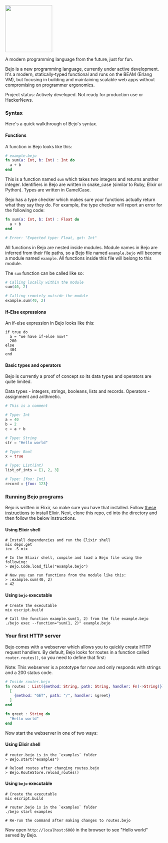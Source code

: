 <img src="https://github.com/bejo-lang/assets/blob/main/logo.png?raw=true" width="150"/>

A modern programming language from the future, just for fun.

Bejo is a new programming language, currently under active development.
It's a modern, statically-typed functional and runs on the BEAM (Erlang VM), but focusing in building and maintaining scalable web apps without compromising on programmer ergonomics.

Project status: Actively developed. Not ready for production use or HackerNews.

### Syntax

Here's a quick walkthrough of Bejo's syntax.

#### Functions

A function in Bejo looks like this:

```elixir
# example.bejo
fn sum(a: Int, b: Int) : Int do
  a + b
end
```

This is a function named `sum` which takes two integers and returns another integer.
Identifiers in Bejo are written in snake_case (similar to Ruby, Elixir or Python).
Types are written in CamelCase.

Bejo has a type checker which makes sure your functions actually return what
they say they do. For example, the type checker will report an error for
the following code:

```elixir
fn sum(a: Int, b: Int) : Float do
  a + b
end

# Error: "Expected type: Float, got: Int"
```

All functions in Bejo are nested inside modules.
Module names in Bejo are inferred from their file paths, so a Bejo file named
`example.bejo` will become a module named `example`. All functions inside this
file will belong to this module.

The `sum` function can be called like so:

```elixir
# Calling locally within the module
sum(40, 2)

# Calling remotely outside the module
example.sum(40, 2)
```

#### If-Else expressions
An if-else expression in Bejo looks like this:
```
if true do
  a = "we have if-else now!"
  200
else
  404
end
```

#### Basic types and operators

Bejo is currently a proof of concept so its data types and operators are quite
limited.

Data types - integers, strings, booleans, lists and records.
Operators - assignment and arithmetic.

```elixir
# This is a comment

# Type: Int
a = 40
b = 2
c = a + b

# Type: String
str = "Hello world"

# Type: Bool
x = true

# Type: List(Int)
list_of_ints = [1, 2, 3]

# Type: {foo: Int}
record = {foo: 123}
```

### Running Bejo programs

Bejo is written in Elixir, so make sure you have that installed.
Follow [these instructions](https://elixir-lang.org/install.html) to install
Elixir. Next, clone this repo, cd into the directory and then follow the below instructions.

#### Using Elixir shell

```
# Install dependencies and run the Elixir shell
mix deps.get
iex -S mix

# In the Elixir shell, compile and load a Bejo file using the following:
> Bejo.Code.load_file("example.bejo")

# Now you can run functions from the module like this:
> :example.sum(40, 2)
> 42
```

#### Using `bejo` executable

```
# Create the executable
mix escript.build

# Call the function example.sum(1, 2) from the file example.bejo
./bejo exec --function="sum(1, 2)" example.bejo
```

### Your first HTTP server

Bejo comes with a webserver which allows you to quickly create HTTP request
handlers. By default, Bejo looks for routes in a function called
`router.routes()`, so you need to define that first:

Note: This webserver is a prototype for now and only responds with strings and
a 200 status code.

```elixir
# Inside router.bejo
fn routes : List({method: String, path: String, handler: Fn(->String)}) do
  [
    {method: "GET", path: "/", handler: &greet}
  ]
end

fn greet : String do
  "Hello world"
end
```

Now start the webserver in one of two ways:

#### Using Elixir shell

```
# router.bejo is in the `examples` folder
> Bejo.start("examples")

# Reload routes after changing routes.bejo
> Bejo.RouteStore.reload_routes()
```

#### Using `bejo` executable

```
# Create the executable
mix escript.build

# router.bejo is in the `examples` folder
./bejo start examples

# Re-run the command after making changes to routes.bejo
```

Now open `http://localhost:6060` in the browser to see "Hello world" served
by Bejo.
